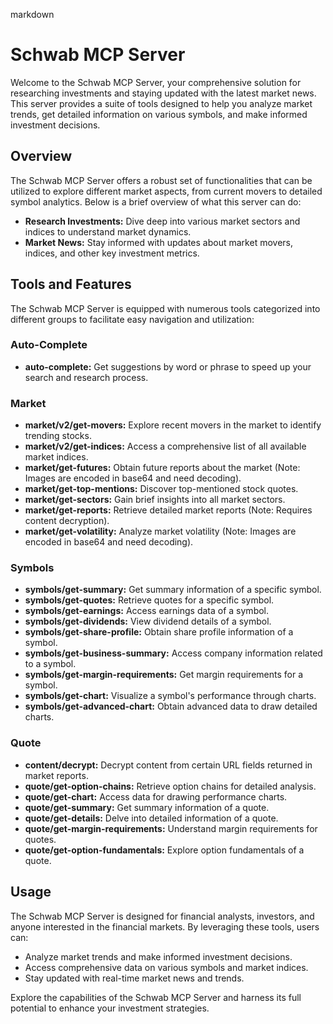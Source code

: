markdown
# Schwab MCP Server

Welcome to the Schwab MCP Server, your comprehensive solution for researching investments and staying updated with the latest market news. This server provides a suite of tools designed to help you analyze market trends, get detailed information on various symbols, and make informed investment decisions.

## Overview

The Schwab MCP Server offers a robust set of functionalities that can be utilized to explore different market aspects, from current movers to detailed symbol analytics. Below is a brief overview of what this server can do:

- **Research Investments:** Dive deep into various market sectors and indices to understand market dynamics.
- **Market News:** Stay informed with updates about market movers, indices, and other key investment metrics.

## Tools and Features

The Schwab MCP Server is equipped with numerous tools categorized into different groups to facilitate easy navigation and utilization:

### Auto-Complete
- **auto-complete:** Get suggestions by word or phrase to speed up your search and research process.

### Market
- **market/v2/get-movers:** Explore recent movers in the market to identify trending stocks.
- **market/v2/get-indices:** Access a comprehensive list of all available market indices.
- **market/get-futures:** Obtain future reports about the market (Note: Images are encoded in base64 and need decoding).
- **market/get-top-mentions:** Discover top-mentioned stock quotes.
- **market/get-sectors:** Gain brief insights into all market sectors.
- **market/get-reports:** Retrieve detailed market reports (Note: Requires content decryption).
- **market/get-volatility:** Analyze market volatility (Note: Images are encoded in base64 and need decoding).

### Symbols
- **symbols/get-summary:** Get summary information of a specific symbol.
- **symbols/get-quotes:** Retrieve quotes for a specific symbol.
- **symbols/get-earnings:** Access earnings data of a symbol.
- **symbols/get-dividends:** View dividend details of a symbol.
- **symbols/get-share-profile:** Obtain share profile information of a symbol.
- **symbols/get-business-summary:** Access company information related to a symbol.
- **symbols/get-margin-requirements:** Get margin requirements for a symbol.
- **symbols/get-chart:** Visualize a symbol's performance through charts.
- **symbols/get-advanced-chart:** Obtain advanced data to draw detailed charts.

### Quote
- **content/decrypt:** Decrypt content from certain URL fields returned in market reports.
- **quote/get-option-chains:** Retrieve option chains for detailed analysis.
- **quote/get-chart:** Access data for drawing performance charts.
- **quote/get-summary:** Get summary information of a quote.
- **quote/get-details:** Delve into detailed information of a quote.
- **quote/get-margin-requirements:** Understand margin requirements for quotes.
- **quote/get-option-fundamentals:** Explore option fundamentals of a quote.

## Usage

The Schwab MCP Server is designed for financial analysts, investors, and anyone interested in the financial markets. By leveraging these tools, users can:
- Analyze market trends and make informed investment decisions.
- Access comprehensive data on various symbols and market indices.
- Stay updated with real-time market news and trends.

Explore the capabilities of the Schwab MCP Server and harness its full potential to enhance your investment strategies.